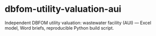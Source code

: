 # dbfom-utility-valuation-aui
Independent DBFOM utility valuation: wastewater facility (AUI) — Excel model, Word briefs, reproducible Python build script.
